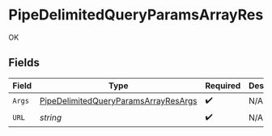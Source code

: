 # PipeDelimitedQueryParamsArrayRes

OK


## Fields

| Field                                                                                                   | Type                                                                                                    | Required                                                                                                | Description                                                                                             |
| ------------------------------------------------------------------------------------------------------- | ------------------------------------------------------------------------------------------------------- | ------------------------------------------------------------------------------------------------------- | ------------------------------------------------------------------------------------------------------- |
| `Args`                                                                                                  | [PipeDelimitedQueryParamsArrayResArgs](../../models/operations/pipedelimitedqueryparamsarrayresargs.md) | :heavy_check_mark:                                                                                      | N/A                                                                                                     |
| `URL`                                                                                                   | *string*                                                                                                | :heavy_check_mark:                                                                                      | N/A                                                                                                     |